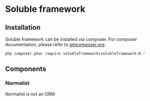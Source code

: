 # Soluble framework


## Installation

Soluble framework can be installed via composer. For composer documentation, please refer to
[getcomposer.org](http://getcomposer.org/).

```sh
php composer.phar require solubleframework/solubleframework:0.*
```


## Components

### Normalist

Normalist is not an ORM
